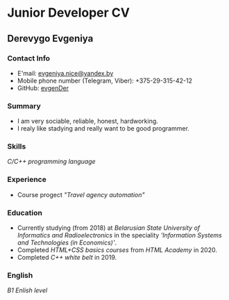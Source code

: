 # Junior Developer СV

## Derevygo Evgeniya

### Contact Info
* E'mail: evgeniya.nice@yandex.by
* Mobile phone number (Telegram, Viber): +375-29-315-42-12
* GitHub: [evgenDer](https://github.com/evgenDer)

### Summary
* I am very sociable, reliable, honest, hardworking.  
* I realy like stadying and really want to be good programmer.

### Skills
*C/C++ programming language*

### Experience
* Course progect *"Travel agency automation"*

### Education
* Currently studying (from 2018) at *Belarusian State University of Informatics and Radioelectronics* in the speciality *'Information Systems and Technologies (in Economics)'*.
* Completed *HTML+CSS basics courses* from *HTML Academy* in 2020.
* Completed *C++ white belt* in 2019.

### English
*B1 Enlish level*

